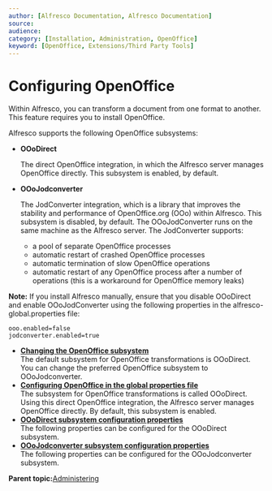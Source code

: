 ```yaml
---
author: [Alfresco Documentation, Alfresco Documentation]
source: 
audience: 
category: [Installation, Administration, OpenOffice]
keyword: [OpenOffice, Extensions/Third Party Tools]
---
```


# Configuring OpenOffice

Within Alfresco, you can transform a document from one format to another. This feature requires you to install OpenOffice.

Alfresco supports the following OpenOffice subsystems:

-   **OOoDirect**

    The direct OpenOffice integration, in which the Alfresco server manages OpenOffice directly. This subsystem is enabled, by default.

-   **OOoJodconverter**

    The JodConverter integration, which is a library that improves the stability and performance of OpenOffice.org \(OOo\) within Alfresco. This subsystem is disabled, by default. The OOoJodConverter runs on the same machine as the Alfresco server. The JodConverter supports:

    -   a pool of separate OpenOffice processes
    -   automatic restart of crashed OpenOffice processes
    -   automatic termination of slow OpenOffice operations
    -   automatic restart of any OpenOffice process after a number of operations \(this is a workaround for OpenOffice memory leaks\)

**Note:** If you install Alfresco manually, ensure that you disable OOoDirect and enable OOoJodConverter using the following properties in the alfresco-global.properties file:

```
ooo.enabled=false
jodconverter.enabled=true
```

-   **[Changing the OpenOffice subsystem](../tasks/OOo-subsystems-config.md)**  
The default subsystem for OpenOffice transformations is OOoDirect. You can change the preferred OpenOffice subsystem to OOoJodconverter.
-   **[Configuring OpenOffice in the global properties file](../tasks/OOo-props-config.md)**  
The subsystem for OpenOffice transformations is called OOoDirect. Using this direct OpenOffice integration, the Alfresco server manages OpenOffice directly. By default, this subsystem is enabled.
-   **[OOoDirect subsystem configuration properties](../concepts/OOoDirect-subsystem-props.md)**  
The following properties can be configured for the OOoDirect subsystem.
-   **[OOoJodconverter subsystem configuration properties](../concepts/OOoJodconverter-subsystem-props.md)**  
The following properties can be configured for the OOoJodconverter subsystem.

**Parent topic:**[Administering](../concepts/ch-administering.md)

